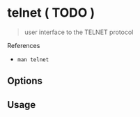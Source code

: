 # telnet \( TODO \)

> user interface to the TELNET protocol

References

* `man telnet`

## Options

## Usage

